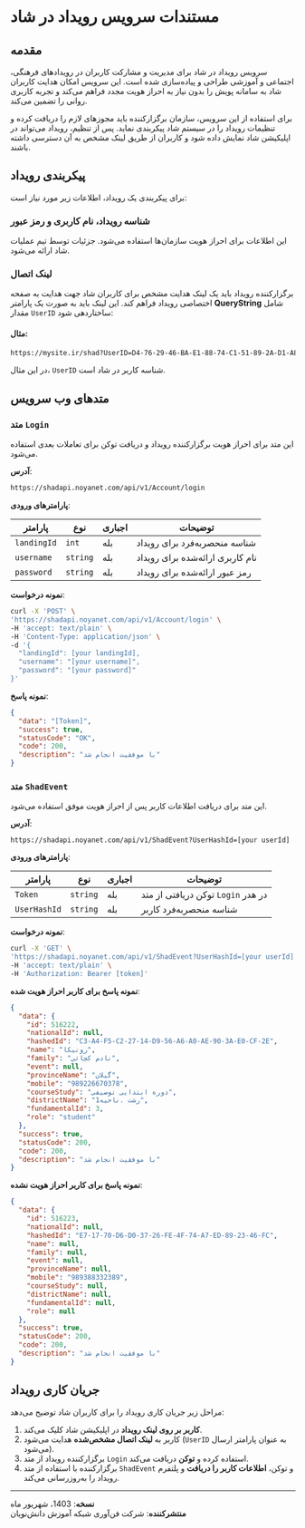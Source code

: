 # مستندات سرویس رویداد در شاد

## مقدمه
سرویس رویداد در شاد برای مدیریت و مشارکت کاربران در رویدادهای فرهنگی، اجتماعی و آموزشی طراحی و پیاده‌سازی شده است. این سرویس امکان هدایت کاربران شاد به سامانه پویش را بدون نیاز به احراز هویت مجدد فراهم می‌کند و تجربه کاربری روانی را تضمین می‌کند.

برای استفاده از این سرویس، سازمان برگزارکننده باید مجوزهای لازم را دریافت کرده و تنظیمات رویداد را در سیستم شاد پیکربندی نماید. پس از تنظیم، رویداد می‌تواند در اپلیکیشن شاد نمایش داده شود و کاربران از طریق لینک مشخص به آن دسترسی داشته باشند.


## پیکربندی رویداد

برای پیکربندی یک رویداد، اطلاعات زیر مورد نیاز است:

### شناسه رویداد، نام کاربری و رمز عبور
 این اطلاعات برای احراز هویت سازمان‌ها استفاده می‌شود. جزئیات توسط تیم عملیات شاد ارائه می‌شود.

### لینک اتصال
 برگزارکننده رویداد باید یک لینک هدایت مشخص برای کاربران شاد جهت هدایت به صفحه اختصاصی رویداد فراهم کند.
 این لینک باید به صورت یک پارامتر **QueryString** شامل مقدار `UserID` ساختاردهی شود:

#### مثال:
```bash
https://mysite.ir/shad?UserID=D4-76-29-46-BA-E1-88-74-C1-51-89-2A-D1-A8-58-C0
```
در این مثال، `UserID` شناسه کاربر در شاد است.

## متدهای وب سرویس

### متد `Login`
این متد برای احراز هویت برگزارکننده رویداد و دریافت توکن برای تعاملات بعدی استفاده می‌شود.

 **آدرس**:
  ```bash
  https://shadapi.noyanet.com/api/v1/Account/login
  ```

 **پارامترهای ورودی**:

  | **پارامتر**       | **نوع**     | **اجباری**    | **توضیحات**                       |
  |-------------------|-------------|---------------|------------------------------------|
  | `landingId`       | `int`       | بله           | شناسه منحصربه‌فرد برای رویداد     |
  | `username`        | `string`    | بله           | نام کاربری ارائه‌شده برای رویداد   |
  | `password`        | `string`    | بله           | رمز عبور ارائه‌شده برای رویداد     |

 **نمونه درخواست**:

  ```bash
  curl -X 'POST' \
  'https://shadapi.noyanet.com/api/v1/Account/login' \
  -H 'accept: text/plain' \
  -H 'Content-Type: application/json' \
  -d '{
    "landingId": [your landingId],
    "username": "[your username]",
    "password": "[your password]"
  }'
  ```

 **نمونه پاسخ**:

  ```json
  {
    "data": "[Token]",
    "success": true,
    "statusCode": "OK",
    "code": 200,
    "description": "با موفقیت انجام شد"
  }
  ```

### متد `ShadEvent`
این متد برای دریافت اطلاعات کاربر پس از احراز هویت موفق استفاده می‌شود.

 **آدرس**:
  ```
  https://shadapi.noyanet.com/api/v1/ShadEvent?UserHashId=[your userId]
  ```

 **پارامترهای ورودی**:

  | **پارامتر**       | **نوع**     | **اجباری**    | **توضیحات**                       |
  |-------------------|-------------|---------------|------------------------------------|
  | `Token`           | `string`    | بله           | توکن دریافتی از متد `Login` در هدر |
  | `UserHashId`      | `string`    | بله           | شناسه منحصربه‌فرد کاربر           |

 **نمونه درخواست**:

  ```bash
  curl -X 'GET' \
  'https://shadapi.noyanet.com/api/v1/ShadEvent?UserHashId=[your userId]' \
  -H 'accept: text/plain' \
  -H 'Authorization: Bearer [token]'
  ```

 **نمونه پاسخ برای کاربر احراز هویت شده**:

  ```json
  {
    "data": {
      "id": 516222,
      "nationalId": null,
      "hashedId": "C3-A4-F5-C2-27-14-D9-56-A6-A0-AE-90-3A-E0-CF-2E",
      "name": "رونيكا",
      "family": "نادم كچائي",
      "event": null,
      "provinceName": "گیلان",
      "mobile": "989226670378",
      "courseStudy": "دوره ابتدایی توصیفی",
      "districtName": "1رشت .ناحیه",
      "fundamentalId": 3,
      "role": "student"
    },
    "success": true,
    "statusCode": 200,
    "code": 200,
    "description": "با موفقیت انجام شد"
  }
  ```

 **نمونه پاسخ برای کاربر احراز هویت نشده**:

  ```json
  {
    "data": {
      "id": 516223,
      "nationalId": null,
      "hashedId": "E7-17-70-D6-D0-37-26-FE-4F-74-A7-ED-89-23-46-FC",
      "name": null,
      "family": null,
      "event": null,
      "provinceName": null,
      "mobile": "989388332389",
      "courseStudy": null,
      "districtName": null,
      "fundamentalId": null,
      "role": null
    },
    "success": true,
    "statusCode": 200,
    "code": 200,
    "description": "با موفقیت انجام شد"
  }
  ```

## جریان کاری رویداد

مراحل زیر جریان کاری رویداد را برای کاربران شاد توضیح می‌دهد:

1. **کاربر بر روی لینک رویداد** در اپلیکیشن شاد کلیک می‌کند.
2. کاربر به **لینک اتصال مشخص‌شده** هدایت می‌شود (`UserID` به عنوان پارامتر ارسال می‌شود).
3. برگزارکننده رویداد از متد `Login` استفاده کرده و **توکن** دریافت می‌کند.
4. برگزارکننده با استفاده از متد `ShadEvent` و توکن، **اطلاعات کاربر را دریافت** و پلتفرم رویداد را به‌روزرسانی می‌کند.

---

**نسخه**: 1403، شهریور ماه   
**منتشرکننده**: شرکت فن‌آوری شبکه آموزش دانش‌نویان
